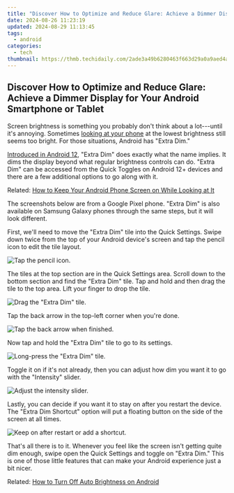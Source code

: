 ```yaml
---
title: "Discover How to Optimize and Reduce Glare: Achieve a Dimmer Display for Your Android Smartphone or Tablet"
date: 2024-08-26 11:23:19
updated: 2024-08-29 11:13:45
tags:
  - android
categories:
  - tech
thumbnail: https://thmb.techidaily.com/2ade3a49b6280463f663d29a0a9aed4a110f8560d1f316c09a570158c78fc956.jpg
---
```


## Discover How to Optimize and Reduce Glare: Achieve a Dimmer Display for Your Android Smartphone or Tablet

Screen brightness is something you probably don't think about a lot---until it's annoying. Sometimes [looking at your phone](https://video-screen-grab.techidaily.com/new-2024-approved-superior-mac-hd-recorders-with-in-built-sound-capture/) at the lowest brightness still seems too bright. For those situations, Android has "Extra Dim."

[Introduced in Android 12](https://extra-information.techidaily.com/audiophiles-guide-to-speed-adjustment-apps-for-2024/), "Extra Dim" does exactly what the name implies. It dims the display beyond what regular brightness controls can do. "Extra Dim" can be accessed from the Quick Toggles on Android 12+ devices and there are a few additional options to go along with it.

Related: [How to Keep Your Android Phone Screen on While Looking at It](https://video-screen-grab.techidaily.com/new-2024-approved-superior-mac-hd-recorders-with-in-built-sound-capture/) 

 The screenshots below are from a Google Pixel phone. "Extra Dim" is also available on Samsung Galaxy phones through the same steps, but it will look different.

 First, we'll need to move the "Extra Dim" tile into the Quick Settings. Swipe down twice from the top of your Android device's screen and tap the pencil icon to edit the tile layout.

![Tap the pencil icon.](https://static1.howtogeekimages.com/wordpress/wp-content/uploads/2021/06/2021-06-11_11-20-18.png) 

 The tiles at the top section are in the Quick Settings area. Scroll down to the bottom section and find the "Extra Dim" tile. Tap and hold and then drag the tile to the top area. Lift your finger to drop the tile.

![Drag the "Extra Dim" tile.](https://static1.howtogeekimages.com/wordpress/wp-content/uploads/2021/12/2021-12-01_16-57-18.png) 

 Tap the back arrow in the top-left corner when you're done.

![Tap the back arrow when finished.](https://static1.howtogeekimages.com/wordpress/wp-content/uploads/2021/06/2021-06-11_11-29-54.png) 

 Now tap and hold the "Extra Dim" tile to go to its settings.

![Long-press the "Extra Dim" tile.](https://static1.howtogeekimages.com/wordpress/wp-content/uploads/2021/12/2021-12-01_16-58-41.png) 

 Toggle it on if it's not already, then you can adjust how dim you want it to go with the "Intensity" slider.

![Adjust the intensity slider.](https://static1.howtogeekimages.com/wordpress/wp-content/uploads/2021/12/2021-12-01_17-00-37.png) 

 Lastly, you can decide if you want it to stay on after you restart the device. The "Extra Dim Shortcut" option will put a floating button on the side of the screen at all times.

![Keep on after restart or add a shortcut.](https://static1.howtogeekimages.com/wordpress/wp-content/uploads/2021/12/2021-12-01_17-01-55.png) 

 That's all there is to it. Whenever you feel like the screen isn't getting quite dim enough, swipe open the Quick Settings and toggle on "Extra Dim." This is one of those little features that can make your Android experience just a bit nicer.

Related: [How to Turn Off Auto Brightness on Android](https://digital-screen-recording.techidaily.com/new-efficiently-archiving-mov-movies-on-windows-10-pcs/)

<ins class="adsbygoogle"
     style="display:block"
     data-ad-format="autorelaxed"
     data-ad-client="ca-pub-7571918770474297"
     data-ad-slot="1223367746"></ins>



<ins class="adsbygoogle"
     style="display:block"
     data-ad-client="ca-pub-7571918770474297"
     data-ad-slot="8358498916"
     data-ad-format="auto"
     data-full-width-responsive="true"></ins>
